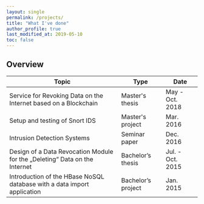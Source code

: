 ```yaml
---
layout: single
permalink: /projects/
title: "What I've done"
author_profile: true
last_modified_at: 2019-05-10
toc: false
---
```

## Overview

| Topic | Type | Date |
| ---- | ---- | ---- |
| Service for Revoking Data on the Internet based on a Blockchain |Master's thesis | May - Oct. 2018 |
| Setup and testing of Snort IDS | Master's project | Mar. 2016 |
| Intrusion Detection Systems | Seminar paper | Dec. 2016 |
| Design of a Data Revocation Module for the „Deleting“ Data on the Internet | Bachelor’s thesis| Jul. - Oct. 2015 |
| Introduction of the HBase NoSQL database with a data import application | Bachelor’s project | Jan. 2015 |